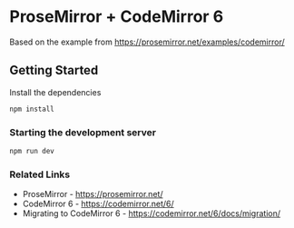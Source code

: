 # ProseMirror + CodeMirror 6

Based on the example from https://prosemirror.net/examples/codemirror/

## Getting Started

Install the dependencies

```bash
npm install
```

### Starting the development server

```bash
npm run dev
```

### Related Links

- ProseMirror - https://prosemirror.net/
- CodeMirror 6 - https://codemirror.net/6/
- Migrating to CodeMirror 6 - https://codemirror.net/6/docs/migration/
